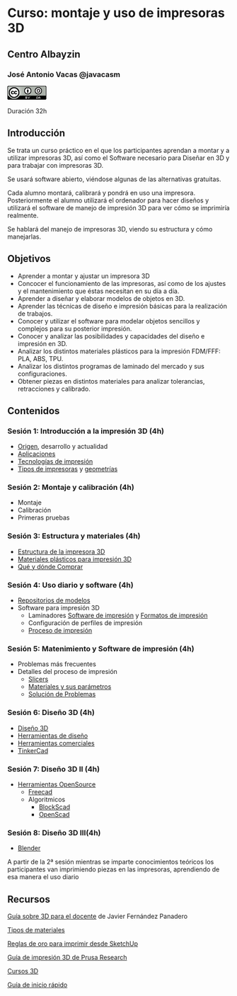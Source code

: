 # Curso: montaje y uso de impresoras 3D

## Centro Albayzin


### José Antonio Vacas @javacasm

![CCbySA](
./images/CCbySQ_88x31.png)

Duración 32h

## Introducción

Se trata un curso práctico en el que los participantes aprendan a montar y a utilizar impresoras 3D, así como el Software necesario para Diseñar en 3D y para trabajar con impresoras 3D.

Se usará software abierto, viéndose algunas de las alternativas gratuitas.

Cada alumno montará, calibrará y pondrá en uso una impresora. Posteriormente el alumno utilizará el ordenador para hacer diseños y utilizará el software de manejo de impresión 3D para ver cómo se imprimiría realmente.

Se hablará del manejo de impresoras 3D, viendo su estructura y cómo manejarlas.

## Objetivos

* Aprender a montar y ajustar un impresora 3D
* Concocer el funcionamiento de las impresoras, así como de los ajustes y el mantenimiento que éstas necesitan en su día a día.
* Aprender a diseñar y elaborar modelos de objetos en 3D.
* Aprender las técnicas de diseño e impresión básicas para la realización de trabajos.
* Conocer y utilizar el software para modelar objetos sencillos y complejos para su posterior impresión.
* Conocer y analizar las posibilidades y capacidades del diseño e impresión en 3D.
* Analizar los distintos materiales plásticos para la impresión FDM/FFF: PLA, ABS, TPU.
* Analizar los distintos programas de laminado del mercado y sus configuraciones.
* Obtener piezas en distintos materiales para analizar tolerancias, retracciones y calibrado.

## Contenidos

### Sesión 1: Introducción a la impresión 3D  (4h)
* [Origen](./Historia.md.md), desarrollo y actualidad
* [Aplicaciones](./Aplicaciones.md)
* [Tecnologías de impresión](./Teconologias.md)
* [Tipos de impresoras](./Impresoras3D.md) y [geometrías](./Geometrias.md)

### Sesión 2: Montaje y calibración  (4h)
* Montaje
* Calibración 
* Primeras pruebas

### Sesión 3: Estructura y materiales  (4h)
* [Estructura de la impresora 3D](./impresora3D.md)
* [Materiales plásticos para impresión 3D](./Filamentos.md)
* [Qué y dónde Comprar](./Comprar.md)

### Sesión 4: Uso diario y software (4h)
* [Repositorios de modelos](./repositorios.md)    
* Software para impresión 3D  
    * Laminadores [Software de impresión](./Software.md) y [Formatos de impresión](./Formatos.md)
    * Configuración de perfiles de impresión
    * [Proceso de impresión](./Proceso_de_Impresion.md)

### Sesión 5: Matenimiento y Software de impresión (4h) 
* Problemas más frecuentes
* Detalles del proceso de impresión
  * [Slicers](./Slicers.md)
  * [Materiales y sus parámetros](./Filamentos.md)
  * [Solución de Problemas](./Problemas.md)

### Sesión 6: Diseño 3D (4h)
* [Diseño 3D](Disenio3D.md)
* [Herramientas de diseño](./HerramientasDisenio.md)
* [Herramientas comerciales](./HerramientasComerciales.md)
* [TinkerCad](./Tinkercad.md)

### Sesión 7: Diseño 3D II (4h)
* [Herramientas OpenSource](./HerramientasOpenSource.md)
    * [Freecad](./Freecad.md)
    * Algoritmicos
        * [BlockScad](./BlockScad.md)
        * [OpenScad](http://www.openscad.org/)

### Sesión 8: Diseño 3D III(4h)
* [Blender](./Blender.md)

A partir de la 2ª sesión mientras se imparte conocimientos teóricos los participantes van imprimiendo piezas en las impresoras, aprendiendo de esa manera el uso diario

## Recursos

[Guía sobre 3D para el docente](https://lacienciaparatodos.files.wordpress.com/2017/10/impresic3b3n-3d-para-profesores-08-10-2017.pdf) de Javier Fernández Panadero

[Tipos de materiales](https://bitfab.io/es/materiales-de-impresion-3d-fdm/)

[Reglas de oro para imprimir desde SketchUp](https://www.iscarnet.com/2016/08/7-reglas-de-oro-para-la-impresion-3d-con-sketchup/)

[Guía de impresión 3D de Prusa Research](https://www.prusa3d.com/wp-content/uploads/basics-of-3D-printing.pdf)

[Cursos 3D](https://learn.techclass.courses/courses/take/3d-makers-academy-intro-ES/multimedia/7690419-capitulo-10-acabado-de-objetos-impresos-en-3d)

[Guía de inicio rápido](https://3dmakers.academy/docs/00-3DMA-Guia-del-instructor-v02.pdf)


